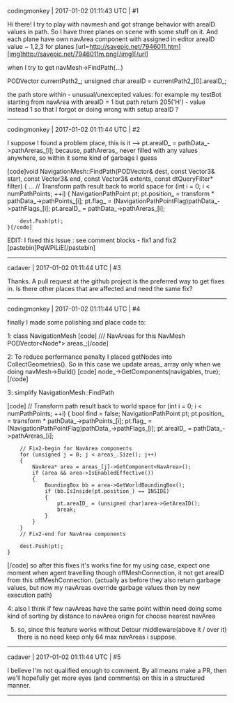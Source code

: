 codingmonkey | 2017-01-02 01:11:43 UTC | #1

Hi there!
I try to play with navmesh and got strange behavior with areaID values in path.
So I have three planes on scene with some stuff on it.  And each plane have own navArea component with assigned in editor areaID value ~ 1,2,3 for planes
[url=http://savepic.net/7946011.htm][img]http://savepic.net/7946011m.png[/img][/url]

when I try to get navMesh->FindPath(...)

PODVector<NavigationPathPoint> currentPath2_;
unsigned char areaID = currentPath2_[0].areaID_;

the path store within - unusual/unexcepted values: for example my testBot starting from navArea with areaID = 1 but path return 205('H') - value instead 1 
so that I forgot or doing wrong with setup areaID ?

-------------------------

codingmonkey | 2017-01-02 01:11:44 UTC | #2

I suppose I found a problem place, this is it --> pt.areaID_ = pathData_->pathAreras_[i];
because, pathAreras_ never filled with any values anywhere, so within it some kind of garbage I guess

[code]void NavigationMesh::FindPath(PODVector<NavigationPathPoint>& dest, const Vector3& start, const Vector3& end,
    const Vector3& extents,
    const dtQueryFilter* filter)
{
...
    // Transform path result back to world space
    for (int i = 0; i < numPathPoints; ++i)
    {
        NavigationPathPoint pt;
        pt.position_ = transform * pathData_->pathPoints_[i];
        pt.flag_ = (NavigationPathPointFlag)pathData_->pathFlags_[i];
        pt.areaID_ = pathData_->pathAreras_[i];

        dest.Push(pt);
    }[/code]

EDIT:
I fixed this Issue : see comment blocks - fix1 and fix2
[pastebin]PqWPiLiE[/pastebin]

-------------------------

cadaver | 2017-01-02 01:11:44 UTC | #3

Thanks. A pull request at the github project is the preferred way to get fixes in. Is there other places that are affected and need the same fix?

-------------------------

codingmonkey | 2017-01-02 01:11:44 UTC | #4

finally I made some polishing and place code to:

1: class NavigationMesh
[code]    /// NavAreas for this NavMesh
    PODVector<Node*> areas_;[/code]

2: To reduce performance penalty I placed getNodes into CollectGeometries(). So in this case we update areas_ array only when we doing navMesh->Build()
[code]    node_->GetComponents<Navigable>(navigables, true);[/code]

3: simplify NavigationMesh::FindPath 

[code]    // Transform path result back to world space
    for (int i = 0; i < numPathPoints; ++i)
    {
        bool find = false;
        NavigationPathPoint pt;
        pt.position_ = transform * pathData_->pathPoints_[i];
        pt.flag_ = (NavigationPathPointFlag)pathData_->pathFlags_[i];
        pt.areaID_ = pathData_->pathAreras_[i];

        // Fix2-begin for NavArea components
        for (unsigned j = 0; j < areas_.Size(); j++)
        {
            NavArea* area = areas_[j]->GetComponent<NavArea>();
            if (area && area->IsEnabledEffective()) 
            {
                BoundingBox bb = area->GetWorldBoundingBox();
                if (bb.IsInside(pt.position_) == INSIDE)
                {
                    pt.areaID_ = (unsigned char)area->GetAreaID();
                    break;
                }
            }
        }
        // Fix2-end for NavArea components

        dest.Push(pt);
    } 
[/code]
so after this fixes it's works fine for my using case, expect one moment when agent travelling though offMeshConnection, it not get areaID from this offMeshConnection. 
(actually as before they also return garbage values, but now my navAreas override garbage values then by new execution path)

4: also I think if few navAreas have the same point within need doing some kind of sorting by distance to navArea origin for choose nearest navArea

5. so, since this feature works without Detour middleware(above it / over it) there is no need keep only 64 max navAreas i suppose.

-------------------------

cadaver | 2017-01-02 01:11:44 UTC | #5

I believe I'm not qualified enough to comment. By all means make a PR, then we'll hopefully get more eyes (and comments) on this in a structured manner.

-------------------------

